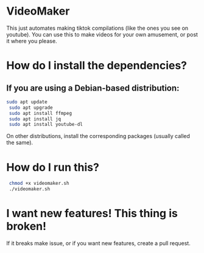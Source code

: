 # VideoMaker
This just automates making tiktok compilations (like the ones you see on youtube). 
You can use this to make videos for your own amusement, or post it where you please.

# How do I install the dependencies? 
## If you are using a Debian-based distribution:
```bash
sudo apt update 
 sudo apt upgrade
 sudo apt install ffmpeg 
 sudo apt install jq 
 sudo apt install youtube-dl
```
On other distributions, install the corresponding packages (usually called the same).

# How do I run this?

```bash
 chmod +x videomaker.sh
 ./videomaker.sh
```

# I want new features! This thing is broken!
If it breaks make issue, or if you want new features, create a pull request.
